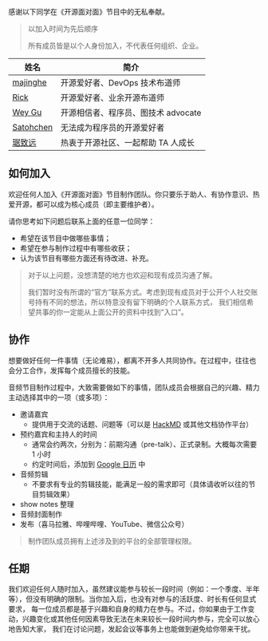 感谢以下同学在《开源面对面》节目中的无私奉献。

> 以加入时间为先后顺序
> 
> 所有成员皆是以个人身份加入，不代表任何组织、企业。

| 姓名                                        | 简介                     |
|-------------------------------------------|------------------------|
| [majinghe](https://github.com/majinghe)   | 开源爱好者、DevOps 技术布道师     |
| [Rick](https://github.com/linuxsuren)     | 开源爱好者、业余开源布道师          |
| [Wey Gu](https://github.com/wey-gu)       | 开源相信者、程序员、图技术 advocate |
| [Satohchen](https://github.com/Satohchen) | 无法成为程序员的开源爱好者          |
| [琚致远](https://github.com/juzhiyuan) | 热衷于开源社区、一起帮助 TA 人成长 |

## 如何加入

欢迎任何人加入《开源面对面》节目制作团队。你只要乐于助人、有协作意识、热爱开源，都可以成为核心成员（即主要维护者）。

请你思考如下问题后联系上面的任意一位同学：

* 希望在该节目中做哪些事情；
* 希望在参与制作过程中有哪些收获；
* 认为该节目有哪些方面还有待改进、补充。

> 对于以上问题，没想清楚的地方也欢迎和现有成员沟通了解。
> 
> 我们暂时没有所谓的“官方”联系方式。考虑到现有成员对于公开个人社交账号持有不同的想法，所以特意没有留下明确的个人联系方式，
> 我们相信希望共事的你一定能从上面公开的资料中找到“入口”。

## 协作

想要做好任何一件事情（无论难易），都离不开多人共同协作。在过程中，往往也会分工合作，发挥每个成员擅长的技能。


音频节目制作过程中，大致需要做如下的事情，团队成员会根据自己的兴趣、精力主动选择其中的一项（或多项）：

* 邀请嘉宾
  * 提供用于交流的话题、问题等（可以是 [HackMD](https://hackmd.io/) 或其他文档协作平台）
* 预约嘉宾和主持人的时间
  * 通常会约两次，分别为：前期沟通（pre-talk）、正式录制。大概每次需要 1 小时
  * 约定时间后，添加到 [Google 日历](https://calendar.google.com/calendar/u/0?cid=NnYxNzcxc2w4Y2owZG9sMWxuYjRwbGJyMm9AZ3JvdXAuY2FsZW5kYXIuZ29vZ2xlLmNvbQ) 中
* 音频剪辑
  * 不要求有专业的剪辑技能，能满足一般的需求即可（具体请收听以往的节目剪辑效果）
* show notes 整理
* 音频封面制作
* 发布（喜马拉雅、哔哩哔哩、YouTube、微信公众号）

> 制作团队成员拥有上述涉及到的平台的全部管理权限。

## 任期

我们欢迎任何人随时加入，虽然建议能参与较长一段时间（例如：一个季度、半年等），但没有明确的限制。当你加入后，也没有对参与的活跃度、时长有任何显式要求，
每一位成员都是基于兴趣和自身的精力在参与。不过，你如果由于工作变动，兴趣变化或其他任何因素导致无法在未来较长一段时间内参与，完全可以放心地告知大家，
我们在讨论问题，发起会议等事务上也能做到避免给你带来干扰。
